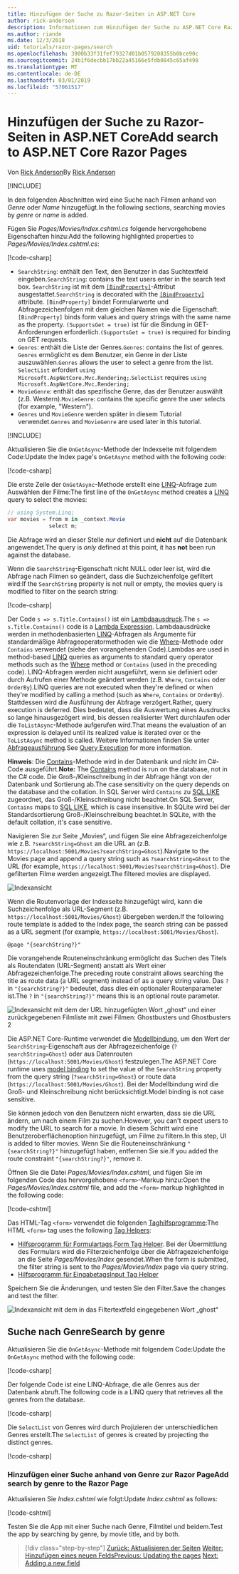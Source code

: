```yaml
---
title: Hinzufügen der Suche zu Razor-Seiten in ASP.NET Core
author: rick-anderson
description: Informationen zum Hinzufügen der Suche zu ASP.NET Core Razor Pages
ms.author: riande
ms.date: 12/3/2018
uid: tutorials/razor-pages/search
ms.openlocfilehash: 3900b33f31fef79327d01b0579208355b0bce90c
ms.sourcegitcommit: 24b1f6decbb17bb22a45166e5fdb0845c65af498
ms.translationtype: MT
ms.contentlocale: de-DE
ms.lasthandoff: 03/01/2019
ms.locfileid: "57061517"
---
```

# <a name="add-search-to-aspnet-core-razor-pages"></a><span data-ttu-id="2e988-103">Hinzufügen der Suche zu Razor-Seiten in ASP.NET Core</span><span class="sxs-lookup"><span data-stu-id="2e988-103">Add search to ASP.NET Core Razor Pages</span></span>

<span data-ttu-id="2e988-104">Von [Rick Anderson](https://twitter.com/RickAndMSFT)</span><span class="sxs-lookup"><span data-stu-id="2e988-104">By [Rick Anderson](https://twitter.com/RickAndMSFT)</span></span>

[!INCLUDE[](~/includes/rp/download.md)]

<span data-ttu-id="2e988-105">In den folgenden Abschnitten wird eine Suche nach Filmen anhand von *Genre* oder *Name* hinzugefügt.</span><span class="sxs-lookup"><span data-stu-id="2e988-105">In the following sections, searching movies by *genre* or *name* is added.</span></span>

<span data-ttu-id="2e988-106">Fügen Sie *Pages/Movies/Index.cshtml.cs* folgende hervorgehobene Eigenschaften hinzu:</span><span class="sxs-lookup"><span data-stu-id="2e988-106">Add the following highlighted properties to *Pages/Movies/Index.cshtml.cs*:</span></span>

[!code-csharp[](razor-pages-start/sample/RazorPagesMovie22/Pages/Movies/Index.cshtml.cs?name=snippet_newProps&highlight=11-999)]

* <span data-ttu-id="2e988-107">`SearchString`: enthält den Text, den Benutzer in das Suchtextfeld eingeben.</span><span class="sxs-lookup"><span data-stu-id="2e988-107">`SearchString`: contains the text users enter in the search text box.</span></span> <span data-ttu-id="2e988-108">`SearchString` ist mit dem [`[BindProperty]`](/dotnet/api/microsoft.aspnetcore.mvc.bindpropertyattribute)-Attribut ausgestattet.</span><span class="sxs-lookup"><span data-stu-id="2e988-108">`SearchString` is decorated with the [`[BindProperty]`](/dotnet/api/microsoft.aspnetcore.mvc.bindpropertyattribute) attribute.</span></span> <span data-ttu-id="2e988-109">`[BindProperty]` bindet Formularwerte und Abfragezeichenfolgen mit dem gleichen Namen wie die Eigenschaft.</span><span class="sxs-lookup"><span data-stu-id="2e988-109">`[BindProperty]` binds form values and query strings with the same name as the property.</span></span> <span data-ttu-id="2e988-110">`(SupportsGet = true)` ist für die Bindung in GET-Anforderungen erforderlich.</span><span class="sxs-lookup"><span data-stu-id="2e988-110">`(SupportsGet = true)` is required for binding on GET requests.</span></span>
* <span data-ttu-id="2e988-111">`Genres`: enthält die Liste der Genres.</span><span class="sxs-lookup"><span data-stu-id="2e988-111">`Genres`: contains the list of genres.</span></span> <span data-ttu-id="2e988-112">`Genres` ermöglicht es dem Benutzer, ein Genre in der Liste auszuwählen.</span><span class="sxs-lookup"><span data-stu-id="2e988-112">`Genres` allows the user to select a genre from the list.</span></span> <span data-ttu-id="2e988-113">`SelectList` erfordert `using Microsoft.AspNetCore.Mvc.Rendering;`.</span><span class="sxs-lookup"><span data-stu-id="2e988-113">`SelectList` requires `using Microsoft.AspNetCore.Mvc.Rendering;`</span></span>
* <span data-ttu-id="2e988-114">`MovieGenre`: enthält das spezifische Genre, das der Benutzer auswählt (z.B. Western).</span><span class="sxs-lookup"><span data-stu-id="2e988-114">`MovieGenre`: contains the specific genre the user selects (for example, "Western").</span></span>
* <span data-ttu-id="2e988-115">`Genres` und `MovieGenre` werden später in diesem Tutorial verwendet.</span><span class="sxs-lookup"><span data-stu-id="2e988-115">`Genres` and `MovieGenre` are used later in this tutorial.</span></span>

[!INCLUDE[](~/includes/bind-get.md)]

<span data-ttu-id="2e988-116">Aktualisieren Sie die `OnGetAsync`-Methode der Indexseite mit folgendem Code:</span><span class="sxs-lookup"><span data-stu-id="2e988-116">Update the Index page's `OnGetAsync` method with the following code:</span></span>

[!code-csharp[](razor-pages-start/sample/RazorPagesMovie22/Pages/Movies/Index.cshtml.cs?name=snippet_1stSearch)]

<span data-ttu-id="2e988-117">Die erste Zeile der `OnGetAsync`-Methode erstellt eine [LINQ](/dotnet/csharp/programming-guide/concepts/linq/)-Abfrage zum Auswählen der Filme:</span><span class="sxs-lookup"><span data-stu-id="2e988-117">The first line of the `OnGetAsync` method creates a [LINQ](/dotnet/csharp/programming-guide/concepts/linq/) query to select the movies:</span></span>

```csharp
// using System.Linq;
var movies = from m in _context.Movie
             select m;
```

<span data-ttu-id="2e988-118">Die Abfrage wird an dieser Stelle *nur* definiert und **nicht** auf die Datenbank angewendet.</span><span class="sxs-lookup"><span data-stu-id="2e988-118">The query is *only* defined at this point, it has **not** been run against the database.</span></span>

<span data-ttu-id="2e988-119">Wenn die `SearchString`-Eigenschaft nicht NULL oder leer ist, wird die Abfrage nach Filmen so geändert, dass die Suchzeichenfolge gefiltert wird:</span><span class="sxs-lookup"><span data-stu-id="2e988-119">If the `SearchString` property is not null or empty, the movies query is modified to filter on the search string:</span></span>

[!code-csharp[](razor-pages-start/sample/RazorPagesMovie22/Pages/Movies/Index.cshtml.cs?name=snippet_SearchNull)]

<span data-ttu-id="2e988-120">Der Code `s => s.Title.Contains()` ist ein [Lambdaausdruck](/dotnet/csharp/programming-guide/statements-expressions-operators/lambda-expressions).</span><span class="sxs-lookup"><span data-stu-id="2e988-120">The `s => s.Title.Contains()` code is a [Lambda Expression](/dotnet/csharp/programming-guide/statements-expressions-operators/lambda-expressions).</span></span> <span data-ttu-id="2e988-121">Lambdaausdrücke werden in methodenbasierten [LINQ](/dotnet/csharp/programming-guide/concepts/linq/)-Abfragen als Argumente für standardmäßige Abfrageoperatormethoden wie die [Where](/dotnet/csharp/programming-guide/concepts/linq/query-syntax-and-method-syntax-in-linq)-Methode oder `Contains` verwendet (siehe den vorangehenden Code).</span><span class="sxs-lookup"><span data-stu-id="2e988-121">Lambdas are used in method-based [LINQ](/dotnet/csharp/programming-guide/concepts/linq/) queries as arguments to standard query operator methods such as the [Where](/dotnet/csharp/programming-guide/concepts/linq/query-syntax-and-method-syntax-in-linq) method or `Contains` (used in the preceding code).</span></span> <span data-ttu-id="2e988-122">LINQ-Abfragen werden nicht ausgeführt, wenn sie definiert oder durch Aufrufen einer Methode geändert werden (z.B. `Where`, `Contains` oder `OrderBy`).</span><span class="sxs-lookup"><span data-stu-id="2e988-122">LINQ queries are not executed when they're defined or when they're modified by calling a method (such as `Where`, `Contains`  or `OrderBy`).</span></span> <span data-ttu-id="2e988-123">Stattdessen wird die Ausführung der Abfrage verzögert.</span><span class="sxs-lookup"><span data-stu-id="2e988-123">Rather, query execution is deferred.</span></span> <span data-ttu-id="2e988-124">Dies bedeutet, dass die Auswertung eines Ausdrucks so lange hinausgezögert wird, bis dessen realisierter Wert durchlaufen oder die `ToListAsync`-Methode aufgerufen wird.</span><span class="sxs-lookup"><span data-stu-id="2e988-124">That means the evaluation of an expression is delayed until its realized value is iterated over or the `ToListAsync` method is called.</span></span> <span data-ttu-id="2e988-125">Weitere Informationen finden Sie unter [Abfrageausführung](/dotnet/framework/data/adonet/ef/language-reference/query-execution).</span><span class="sxs-lookup"><span data-stu-id="2e988-125">See [Query Execution](/dotnet/framework/data/adonet/ef/language-reference/query-execution) for more information.</span></span>

<span data-ttu-id="2e988-126">**Hinweis**: Die [Contains](/dotnet/api/system.data.objects.dataclasses.entitycollection-1.contains)-Methode wird in der Datenbank und nicht im C#-Code ausgeführt.</span><span class="sxs-lookup"><span data-stu-id="2e988-126">**Note:** The [Contains](/dotnet/api/system.data.objects.dataclasses.entitycollection-1.contains) method is run on the database, not in the C# code.</span></span> <span data-ttu-id="2e988-127">Die Groß-/Kleinschreibung in der Abfrage hängt von der Datenbank und Sortierung ab.</span><span class="sxs-lookup"><span data-stu-id="2e988-127">The case sensitivity on the query depends on the database and the collation.</span></span> <span data-ttu-id="2e988-128">In SQL Server wird `Contains` zu [SQL LIKE](/sql/t-sql/language-elements/like-transact-sql) zugeordnet, das Groß-/Kleinschreibung nicht beachtet.</span><span class="sxs-lookup"><span data-stu-id="2e988-128">On SQL Server, `Contains` maps to [SQL LIKE](/sql/t-sql/language-elements/like-transact-sql), which is case insensitive.</span></span> <span data-ttu-id="2e988-129">In SQLite wird bei der Standardsortierung Groß-/Kleinschreibung beachtet.</span><span class="sxs-lookup"><span data-stu-id="2e988-129">In SQLite, with the default collation, it's case sensitive.</span></span>

<span data-ttu-id="2e988-130">Navigieren Sie zur Seite „Movies“, und fügen Sie eine Abfragezeichenfolge wie z.B. `?searchString=Ghost` an die URL an (z.B. `https://localhost:5001/Movies?searchString=Ghost`).</span><span class="sxs-lookup"><span data-stu-id="2e988-130">Navigate to the Movies page and append a query string such as `?searchString=Ghost` to the URL (for example, `https://localhost:5001/Movies?searchString=Ghost`).</span></span> <span data-ttu-id="2e988-131">Die gefilterten Filme werden angezeigt.</span><span class="sxs-lookup"><span data-stu-id="2e988-131">The filtered movies are displayed.</span></span>

![Indexansicht](search/_static/ghost.png)

<span data-ttu-id="2e988-133">Wenn die Routenvorlage der Indexseite hinzugefügt wird, kann die Suchzeichenfolge als URL-Segment (z.B. `https://localhost:5001/Movies/Ghost`) übergeben werden.</span><span class="sxs-lookup"><span data-stu-id="2e988-133">If the following route template is added to the Index page, the search string can be passed as a URL segment (for example, `https://localhost:5001/Movies/Ghost`).</span></span>

```cshtml
@page "{searchString?}"
```

<span data-ttu-id="2e988-134">Die vorangehende Routeneinschränkung ermöglicht das Suchen des Titels als Routendaten (URL-Segment) anstatt als Wert einer Abfragezeichenfolge.</span><span class="sxs-lookup"><span data-stu-id="2e988-134">The preceding route constraint allows searching the title as route data (a URL segment) instead of as a query string value.</span></span>  <span data-ttu-id="2e988-135">Das `?` in `"{searchString?}"` bedeutet, dass dies ein optionaler Routenparameter ist.</span><span class="sxs-lookup"><span data-stu-id="2e988-135">The `?` in `"{searchString?}"` means this is an optional route parameter.</span></span>

![Indexansicht mit dem der URL hinzugefügten Wort „ghost“ und einer zurückgegebenen Filmliste mit zwei Filmen: Ghostbusters und Ghostbusters 2](search/_static/g2.png)

<span data-ttu-id="2e988-137">Die ASP.NET Core-Runtime verwendet die [Modellbindung](xref:mvc/models/model-binding), um den Wert der `SearchString`-Eigenschaft aus der Abfragezeichenfolge (`?searchString=Ghost`) oder aus Datenrouten (`https://localhost:5001/Movies/Ghost`) festzulegen.</span><span class="sxs-lookup"><span data-stu-id="2e988-137">The ASP.NET Core runtime uses [model binding](xref:mvc/models/model-binding) to set the value of the `SearchString` property from the query string (`?searchString=Ghost`) or route data (`https://localhost:5001/Movies/Ghost`).</span></span> <span data-ttu-id="2e988-138">Bei der Modellbindung wird die Groß- und Kleinschreibung nicht berücksichtigt.</span><span class="sxs-lookup"><span data-stu-id="2e988-138">Model binding is not case sensitive.</span></span>

<span data-ttu-id="2e988-139">Sie können jedoch von den Benutzern nicht erwarten, dass sie die URL ändern, um nach einem Film zu suchen.</span><span class="sxs-lookup"><span data-stu-id="2e988-139">However, you can't expect users to modify the URL to search for a movie.</span></span> <span data-ttu-id="2e988-140">In diesem Schritt wird eine Benutzeroberflächenoption hinzugefügt, um Filme zu filtern.</span><span class="sxs-lookup"><span data-stu-id="2e988-140">In this step, UI is added to filter movies.</span></span> <span data-ttu-id="2e988-141">Wenn Sie die Routeneinschränkung `"{searchString?}"` hinzugefügt haben, entfernen Sie sie.</span><span class="sxs-lookup"><span data-stu-id="2e988-141">If you added the route constraint `"{searchString?}"`, remove it.</span></span>

<span data-ttu-id="2e988-142">Öffnen Sie die Datei *Pages/Movies/Index.cshtml*, und fügen Sie im folgenden Code das hervorgehobene `<form>`-Markup hinzu:</span><span class="sxs-lookup"><span data-stu-id="2e988-142">Open the *Pages/Movies/Index.cshtml* file, and add the `<form>` markup highlighted in the following code:</span></span>

[!code-cshtml[](razor-pages-start/sample/RazorPagesMovie22/Pages/Movies/Index2.cshtml?highlight=14-19&range=1-22)]

<span data-ttu-id="2e988-143">Das HTML-Tag `<form>` verwendet die folgenden [Taghilfsprogramme](xref:mvc/views/tag-helpers/intro):</span><span class="sxs-lookup"><span data-stu-id="2e988-143">The HTML `<form>` tag uses the following [Tag Helpers](xref:mvc/views/tag-helpers/intro):</span></span>

* <span data-ttu-id="2e988-144">[Hilfsprogramm für Formulartags](xref:mvc/views/working-with-forms#the-form-tag-helper).</span><span class="sxs-lookup"><span data-stu-id="2e988-144">[Form Tag Helper](xref:mvc/views/working-with-forms#the-form-tag-helper).</span></span> <span data-ttu-id="2e988-145">Bei der Übermittlung des Formulars wird die Filterzeichenfolge über die Abfragezeichenfolge an die Seite *Pages/Movies/Index* gesendet.</span><span class="sxs-lookup"><span data-stu-id="2e988-145">When the form is submitted, the filter string is sent to the *Pages/Movies/Index* page via query string.</span></span>
* [<span data-ttu-id="2e988-146">Hilfsprogramm für Eingabetags</span><span class="sxs-lookup"><span data-stu-id="2e988-146">Input Tag Helper</span></span>](xref:mvc/views/working-with-forms#the-input-tag-helper)

<span data-ttu-id="2e988-147">Speichern Sie die Änderungen, und testen Sie den Filter.</span><span class="sxs-lookup"><span data-stu-id="2e988-147">Save the changes and test the filter.</span></span>

![Indexansicht mit dem in das Filtertextfeld eingegebenen Wort „ghost“](search/_static/filter.png)

## <a name="search-by-genre"></a><span data-ttu-id="2e988-149">Suche nach Genre</span><span class="sxs-lookup"><span data-stu-id="2e988-149">Search by genre</span></span>

<span data-ttu-id="2e988-150">Aktualisieren Sie die `OnGetAsync`-Methode mit folgendem Code:</span><span class="sxs-lookup"><span data-stu-id="2e988-150">Update the `OnGetAsync` method with the following code:</span></span>

[!code-csharp[](razor-pages-start/sample/RazorPagesMovie22/Pages/Movies/Index.cshtml.cs?name=snippet_SearchGenre)]

<span data-ttu-id="2e988-151">Der folgende Code ist eine LINQ-Abfrage, die alle Genres aus der Datenbank abruft.</span><span class="sxs-lookup"><span data-stu-id="2e988-151">The following code is a LINQ query that retrieves all the genres from the database.</span></span>

[!code-csharp[](razor-pages-start/sample/RazorPagesMovie22/Pages/Movies/Index.cshtml.cs?name=snippet_LINQ)]

<span data-ttu-id="2e988-152">Die `SelectList` von Genres wird durch Projizieren der unterschiedlichen Genres erstellt.</span><span class="sxs-lookup"><span data-stu-id="2e988-152">The `SelectList` of genres is created by projecting the distinct genres.</span></span>

[!code-csharp[](razor-pages-start/sample/RazorPagesMovie22/Pages/Movies/Index.cshtml.cs?name=snippet_SelectList)]

### <a name="add-search-by-genre-to-the-razor-page"></a><span data-ttu-id="2e988-153">Hinzufügen einer Suche anhand von Genre zur Razor Page</span><span class="sxs-lookup"><span data-stu-id="2e988-153">Add search by genre to the Razor Page</span></span>

<span data-ttu-id="2e988-154">Aktualisieren Sie *Index.cshtml* wie folgt:</span><span class="sxs-lookup"><span data-stu-id="2e988-154">Update *Index.cshtml* as follows:</span></span>

[!code-cshtml[](razor-pages-start/sample/RazorPagesMovie22/Pages/Movies/IndexFormGenreNoRating.cshtml?highlight=16-18&range=1-26)]

<span data-ttu-id="2e988-155">Testen Sie die App mit einer Suche nach Genre, Filmtitel und beidem.</span><span class="sxs-lookup"><span data-stu-id="2e988-155">Test the app by searching by genre, by movie title, and by both.</span></span>

> [!div class="step-by-step"]
> <span data-ttu-id="2e988-156">[Zurück: Aktualisieren der Seiten](xref:tutorials/razor-pages/da1)
> [Weiter: Hinzufügen eines neuen Felds](xref:tutorials/razor-pages/new-field)</span><span class="sxs-lookup"><span data-stu-id="2e988-156">[Previous: Updating the pages](xref:tutorials/razor-pages/da1)
[Next: Adding a new field](xref:tutorials/razor-pages/new-field)</span></span>
